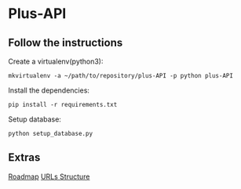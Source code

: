 # Plus-API

## Follow the instructions

Create a virtualenv(python3):

    mkvirtualenv -a ~/path/to/repository/plus-API -p python plus-API

Install the dependencies:

    pip install -r requirements.txt

Setup database:

    python setup_database.py

## Extras

[Roadmap]()
[URLs Structure]()
